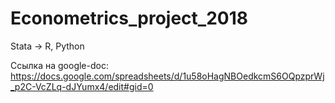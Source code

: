 # Econometrics_project_2018
Stata -> R, Python

Ссылка на google-doc: https://docs.google.com/spreadsheets/d/1u58oHagNBOedkcmS6OQpzprWj_p2C-VcZLq-dJYumx4/edit#gid=0

